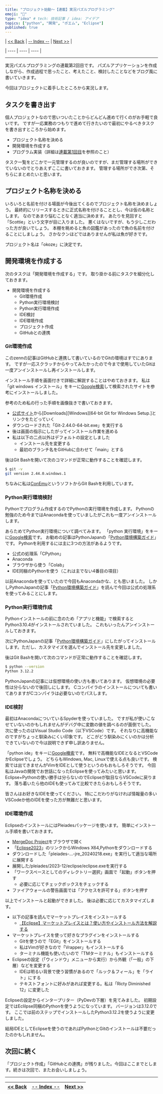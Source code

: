 ```yaml
---
title: "プロジェクト始動～【連載】実況パズルプログラミング"
emoji: "💨"
type: "idea" # tech: 技術記事 / idea: アイデア
topics: ["python", "開発", "ポエム", "Eclipse"]
published: true
---
```

| [<< Back](http://localhost:8000/articles/ppb240309blog) | [-- Index --](https://zenn.dev/ogwk/articles/ppb000000contents) | [Next >>](https://zenn.dev/ogwk/articles/ppb240325project) |

| ---- | ---- | ---- |

-----
実況パズルプログラミングの連載第2回目です。 パズルアプリケーションを作成しながら、作成過程で思ったこと、考えたこと、検討したことなどをブログ風に書いていきます。

今回はプロジェクトに着手したところから実況します。

## タスクを書き出す

個人プロジェクトなので思いついたことからどんどん進めて行くのがお手軽で良いです。 ですが一応業務のつもりで進めて行きたいので最初にやるべきタスクを書き出すところから始めます。

- プロジェクト名称を決める
- 開発環境を作成する
- プログラム実装（詳細は[連載第1回目](https://zenn.dev/ogwk/articles/ppb240309blog)を参照のこと）

タスク一覧をどこかで一元管理するのが良いのですが、まだ管理する場所ができていないのでとりあえずここに書いておきます。 管理する場所ができ次第、そちらにまとめたいと思います。

## プロジェクト名称を決める

いろいろと名前を付ける場面が今後出てくるのでプロジェクト名称を決めましょう。 最終的にリリースするときに正式名称を付けることとし、今は仮の名称とします。 なのであまり悩むことなく適当に決めます。 あたりを見回すと「Scottie」という文字が目に入りました。 悪くはないですが、もう少しこだわった方が良いでしょう。 本棚を眺めると魚の図鑑があったので魚の名前を付けることにしましょう。 さかなクンほどではありませんが私は魚が好きです。

プロジェクト名は「okoze」に決定です。

## 開発環境を作成する

次のタスクは「開発環境を作成する」です。 取り掛かる前にタスクを細分化しておきます。

- 開発環境を作成する
    - Git環境作成
    - Python実行環境検討
    - Python実行環境作成
    - IDE検討
    - IDE環境作成
    - プロジェクト作成
    - GitHubとの連携

### Git環境作成

このzennの記事はGitHubと連携して書いているのでGitの環境はすでにあります。 ですが一応スクラッチからやってみたかったので今まで使用していたGitは一度アンインストールし再インストールします。

インストール手順を画面付きで詳細に解説することはやめておきます。 私は「git windows インストール」をキーに[Google検索](https://www.google.com/search?q=git+windows+%E3%82%A4%E3%83%B3%E3%82%B9%E3%83%88%E3%83%BC%E3%83%AB&oq=git+windows+%E3%82%A4%E3%83%B3%E3%82%B9%E3%83%88%E3%83%BC%E3%83%AB)して検索されたサイトを参考にインストールしました。

参考のため私の行った手順を画像抜きで書いておきます。

- [公式サイト](https://git-scm.com/)から[Downloads][Windows][64-bit Git for Windows Setup.]とリンクをたどっていく
- ダウンロードされた「Git-2.44.0-64-bit.exe」を実行する
- 後は画面の指示にしたがってインストール作業を進める
- 私は以下の二点以外はデフォルトの設定としました
    - インストール先を変更する
    - 最初のブランチ名をGitHubに合わせて「main」とする

後はGit Bashを開いて次のコマンドが正常に動作することを確認します。

```bash
$ git -v
git version 2.44.0.windows.1
```

ちなみに私は[ConEmu](https://conemu.github.io/)というソフトからGit Bashを利用しています。

### Python実行環境検討

Pythonでプログラム作成するのでPythonの実行環境を作成します。 Pythonの勉強のため今まではAnacondaを使っていましたがこれも一度アンインストールします。

あらためてPython実行環境について調べてみます。 「python 実行環境」をキーに[Google検索](https://www.google.com/search?q=python+%E5%AE%9F%E8%A1%8C%E7%92%B0%E5%A2%83)です。 お勧めの記事はPythonJapanの「[Python環境構築ガイド](https://www.python.jp/install/install.html)」です。 Pythonを利用するには主に3つの方法があるようです。

- 公式の処理系「CPython」
- Anaconda
- ブラウザから使う「Colab」
- IDE同梱のPythonを使う（これは主でない4番目の項目）

以前Anacondaを使っていたので今回もAnacondaかな、とも思いました。 しかしPythonJapanの記事「[Python環境構築ガイド](https://www.python.jp/install/install.html)」を読んで今回は公式の処理系を使ってみることにします。

### Python実行環境作成

Pythonインストールの前に念のため「アプリと機能」で検索するとPython3.10.4がインストールされていました。 これもいったんアンインストールしておきます。

次にPythonJapanの記事「[Python環境構築ガイド](https://www.python.jp/install/install.html)」にしたがってインストールします。ただし、カスタマイズを選んでインストール先を変更しました。

後はGit Bashを開いて次のコマンドが正常に動作することを確認します。

```bash
$ python --version
Python 3.12.2
```

PythonJapanの記事には仮想環境の使い方も書いてあります。 仮想環境の必要性は分らないので後回しにします。 Cコンパイラのインストールについても書いてありますがCコンパイラは必要ないのでパスします。

### IDE検討

最初はAnacondaについているSpyderを使っていました。 ですが私が使いこなせていないのかもしれませんがデバグ中に変数の値を調べるのが面倒でした。 次に使ったのはVisual Studio Code（以下VSCode）です。 それなりに高機能なのですがちょっと馴染みにくい印象です。 どこがどう馴染みにくいのかは分析できていないので今は説明できず申し訳ありません。

「python ide」をキーに[Google検索](https://www.google.com/search?q=python+ide&oq=python+ide)です。 無料で高機能なIDEとなるとVSCodeかEclipseでしょう。 どちらもWindows, Mac, Linuxで使える点も良いです。 検索では出てきませんがVimをIDEとして使うというのもおもしろそうです。 今回私はJavaの開発でお世話になったEclipseを使ってみたいと思います。 Eclipse+Pythonの使い勝手は分らないのでEclipseが駄目ならVSCodeに戻ります。 落ち着いたら他のIDEも使ってみて比較できたらおもしろそうです。

皆さんはお好きなIDEを使ってください。 特にこだわりがなければ情報量の多いVSCodeか他のIDEを使った方が無難だと思います。

### IDE環境作成

EclipseのインストールにはPleiadesパッケージを使います。 簡単にインストール手順を書いておきます。

- [MergeDoc Project](https://willbrains.jp/#pleiades.html)をブラウザで開く
- 「[Eclipse2023](https://willbrains.jp/index.html#/pleiades_distros2023.html)」のリンクからWindows X64,Pythonをダウンロードする
- ダウンロードした「pleiades-...-jre_20240218.exe」を実行して適当な場所に展開する
- 展開した/pleiades/2023-12/eclipse/eclipse.exeを実行する
- 「ワークスペースとしてのディレクトリー選択」画面で「起動」ボタンを押す
    - 必要に応じてチェックボックスをチェックする
- ファイアウォールの警告画面では「アクセスを許可する」ボタンを押す

以上でインストールと起動ができました。 後は必要に応じてカスタマイズします。

- 以下の記事を読んでマーケットプレイスをインストールする
    - [【Eclipse】マーケットプレイスとは？使い方やインストール方法を解説する](https://miya-system-works.com/blog/detail/117)
- マーケットプレイスを使って好きなプラグインをインストールする
    - Gitを使うので「EGit」をインストールする
    - 私はVimが好きなので「Vrapper」もインストールする
    - ターミナル機能も使いたいので「TMターミナル」もインストールする
- Eclipseの設定（「ウィンドウ」メニューから実行）から外観（「一般」の下層）などを変更する
    - IDEは明るい背景で使う習慣があるので「ルック＆フィール」を「ライト」にする
    - テキストフォントに好みがあれば変更する。私は「Ricty Diminished 12」に変更した

Eclipseの設定からインタープリター（PyDevの下層）を見てみました。 初期設定ではEclilpse同梱のPythonを使うようになっています。 バージョンは3.12.0です。 ここでは前のステップでインストールしたPython3.12.2を使うように変更しました。

結局IDEとしてEclipseを使うのであればPythonとGitのインストールは不要だったのかもしれません。

## 次回に続く

「プロジェクト作成」「GitHubとの連携」が残りました。今回はここまでとします。続きは次回で、またお会いしましょう。

-----
| [<< Back](http://localhost:8000/articles/ppb240309blog) | [-- Index --](https://zenn.dev/ogwk/articles/ppb000000contents) | [Next >>](https://zenn.dev/ogwk/articles/ppb240325project) |
| ---- | ---- | ---- |
